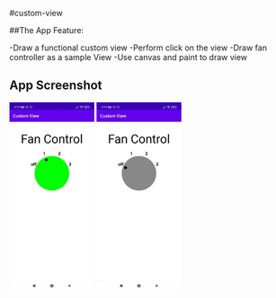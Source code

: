 #custom-view

##The App Feature:

 -Draw a functional custom view
 -Perform click on the view
 -Draw fan controller as a sample View
 -Use canvas and paint to draw view


## App Screenshot 

<img src="https://raw.githubusercontent.com/mdmasum-shuvo/custom-view/main/ss/1.jpg" width=30% height=30%> 
<img src="https://raw.githubusercontent.com/mdmasum-shuvo/custom-view/main/ss/2.jpg" width=30% height=30%> 
        
       
